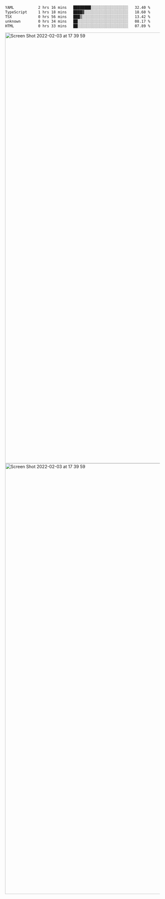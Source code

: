 <!--START_SECTION:waka-->

```txt
YAML           2 hrs 16 mins   ████████░░░░░░░░░░░░░░░░░   32.40 %
TypeScript     1 hrs 18 mins   ████▓░░░░░░░░░░░░░░░░░░░░   18.60 %
TSX            0 hrs 56 mins   ███▒░░░░░░░░░░░░░░░░░░░░░   13.42 %
unknown        0 hrs 34 mins   ██░░░░░░░░░░░░░░░░░░░░░░░   08.17 %
HTML           0 hrs 33 mins   ██░░░░░░░░░░░░░░░░░░░░░░░   07.89 %
```

<!--END_SECTION:waka-->

<img width="1400" alt="Screen Shot 2022-02-03 at 17 39 59" src="https://user-images.githubusercontent.com/45716542/152387304-f2b60485-53a6-4f4b-a818-5cefb1b0c0ae.png">
<img width="1400" alt="Screen Shot 2022-02-03 at 17 39 59" src="https://user-images.githubusercontent.com/45716542/152387273-ea5cdf21-2a45-44da-8bef-00c1763b1d42.png">
